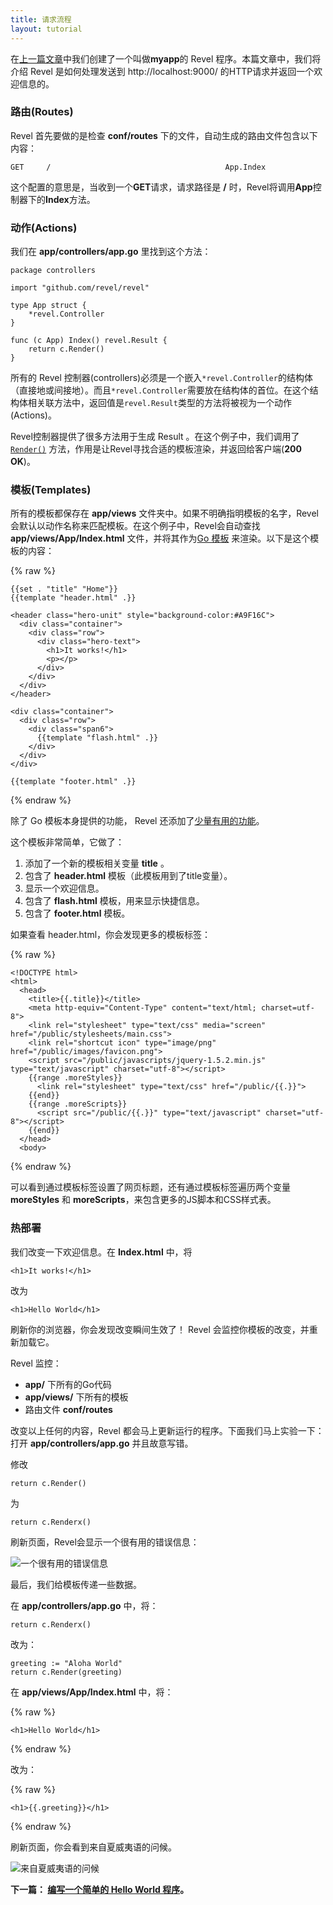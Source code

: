```yaml
---
title: 请求流程
layout: tutorial
---
```


在[上一篇文章](createapp.html)中我们创建了一个叫做**myapp**的 Revel 程序。本篇文章中，我们将介绍 Revel 是如何处理发送到 http://localhost:9000/ 的HTTP请求并返回一个欢迎信息的。

### 路由(Routes)

Revel 首先要做的是检查 **conf/routes** 下的文件，自动生成的路由文件包含以下内容：

	GET     /                                       App.Index

这个配置的意思是，当收到一个**GET**请求，请求路径是 **/** 时，Revel将调用**App**控制器下的**Index**方法。

### 动作(Actions)

我们在 **app/controllers/app.go** 里找到这个方法：

	package controllers

	import "github.com/revel/revel"

	type App struct {
		*revel.Controller
	}

	func (c App) Index() revel.Result {
		return c.Render()
	}

所有的 Revel 控制器(controllers)必须是一个嵌入`*revel.Controller`的结构体（直接地或间接地）。而且`*revel.Controller`需要放在结构体的首位。在这个结构体相关联方法中，返回值是`revel.Result`类型的方法将被视为一个动作(Actions)。

Revel控制器提供了很多方法用于生成 Result 。在这个例子中，我们调用了 [`Render()`](../docs/godoc/mvc.html#Controller.Render) 方法，作用是让Revel寻找合适的模板渲染，并返回给客户端(**200 OK**)。

### 模板(Templates)

所有的模板都保存在 **app/views** 文件夹中。如果不明确指明模板的名字，Revel会默认以动作名称来匹配模板。在这个例子中，Revel会自动查找 **app/views/App/Index.html** 文件，并将其作为[Go 模板](http://www.golang.org/pkg/html/template) 来渲染。以下是这个模板的内容：

{% raw %}

	{{set . "title" "Home"}}
	{{template "header.html" .}}

	<header class="hero-unit" style="background-color:#A9F16C">
	  <div class="container">
	    <div class="row">
	      <div class="hero-text">
	        <h1>It works!</h1>
	        <p></p>
	      </div>
	    </div>
	  </div>
	</header>

	<div class="container">
	  <div class="row">
	    <div class="span6">
	      {{template "flash.html" .}}
	    </div>
	  </div>
	</div>

	{{template "footer.html" .}}

{% endraw %}

除了 Go 模板本身提供的功能， Revel 还添加了[少量有用的功能](../manual/templates.html)。

这个模板非常简单，它做了：

1. 添加了一个新的模板相关变量 **title** 。
2. 包含了 **header.html** 模板（此模板用到了title变量）。
3. 显示一个欢迎信息。
4. 包含了 **flash.html** 模板，用来显示快捷信息。
5. 包含了 **footer.html** 模板。

如果查看 header.html，你会发现更多的模板标签：

{% raw %}

	<!DOCTYPE html>
	<html>
	  <head>
	    <title>{{.title}}</title>
	    <meta http-equiv="Content-Type" content="text/html; charset=utf-8">
	    <link rel="stylesheet" type="text/css" media="screen" href="/public/stylesheets/main.css">
	    <link rel="shortcut icon" type="image/png" href="/public/images/favicon.png">
	    <script src="/public/javascripts/jquery-1.5.2.min.js" type="text/javascript" charset="utf-8"></script>
	    {{range .moreStyles}}
	      <link rel="stylesheet" type="text/css" href="/public/{{.}}">
	    {{end}}
	    {{range .moreScripts}}
	      <script src="/public/{{.}}" type="text/javascript" charset="utf-8"></script>
	    {{end}}
	  </head>
	  <body>

{% endraw %}

可以看到通过模板标签设置了网页标题，还有通过模板标签遍历两个变量 **moreStyles** 和 **moreScripts**，来包含更多的JS脚本和CSS样式表。 

### 热部署

我们改变一下欢迎信息。在 **Index.html** 中，将

	<h1>It works!</h1>

改为

	<h1>Hello World</h1>

刷新你的浏览器，你会发现改变瞬间生效了！ Revel 会监控你模板的改变，并重新加载它。

Revel 监控：

* **app/** 下所有的Go代码
* **app/views/** 下所有的模板 
* 路由文件 **conf/routes**

改变以上任何的内容，Revel 都会马上更新运行的程序。下面我们马上实验一下：打开 **app/controllers/app.go** 并且故意写错。

修改

	return c.Render()

为

	return c.Renderx()

刷新页面，Revel会显示一个很有用的错误信息：

![一个很有用的错误信息](../img/helpfulerror.png)

最后，我们给模板传递一些数据。

在 **app/controllers/app.go** 中，将：

	return c.Renderx()

改为：

	greeting := "Aloha World"
	return c.Render(greeting)

在 **app/views/App/Index.html** 中，将：

{% raw %}

	<h1>Hello World</h1>

{% endraw %}

改为：

{% raw %}

	<h1>{{.greeting}}</h1>

{% endraw %}

刷新页面，你会看到来自夏威夷语的问候。

![来自夏威夷语的问候](../img/AlohaWorld.png)

**下一篇： [编写一个简单的 Hello World 程序](firstapp.html)。**
